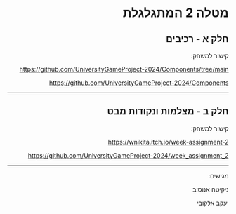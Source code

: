 <div dir='rtl' lang='he'>

# מטלה 2 המתגלגלת
## חלק א - רכיבים
קישור למשחק:


https://github.com/UniversityGameProject-2024/Components/tree/main

https://github.com/UniversityGameProject-2024/Components

---
## חלק ב - מצלמות ונקודות מבט

קישור למשחק:

https://wnikita.itch.io/week-assignment-2

https://github.com/UniversityGameProject-2024/week_assignment_2

---
  
מגישים:

ניקיטה אנוסוב 

יעקב אלקובי 

